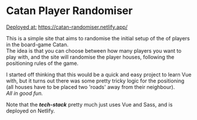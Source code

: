 # Catan Player Randomiser
<ins>Deployed at:</ins> https://catan-randomiser.netlify.app/

This is a simple site that aims to randomise the initial setup of the of players in the board-game Catan. \
The idea is that you can choose between how many players you want to play with, and the site will randomise the player houses, following the positioning rules of the game.

I started off thinking that this would be a quick and easy project to learn Vue with, but it turns out there was some pretty tricky logic for the positioning (all houses have to be placed two 'roads' away from their neighbour). \
<i>All in good fun.</i>

Note that the <b><i>tech-stack</i></b> pretty much just uses Vue and Sass, and is deployed on Netlify.

